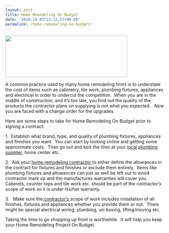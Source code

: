 ```yaml
---
layout: post
title: Home Remodeling On Budget
date: '2010-10-05T12:12:57+00:00'
permalink: /home-remodeling-on-budget/
---
```

<a href="http://www.andersenwindows.com/"><img class="aligncenter size-full wp-image-540" title="Products" src="http://murraylampert.com/wp-content/uploads/2010/10/Products1.jpg" alt="" width="384" height="131" /></a><a href="http://murraylampert.com/wp-content/uploads/2010/10/Products.jpg"></a>

A common practice used by many home remodeling firms is to understate the cost of items such as cabinetry, tile work, plumbing fixtures, appliances and electrical in order to undercut the competition.  When you are in the middle of construction, and it’s too late, you find out the quality of the products the contractor plans on supplying is not what you expected.   Now you are faced with a change order for the upgrades.

Here are some steps to take for Home Remodeling On Budget prior to signing a contract:

1.  Establish what brand, type, and quality of plumbing fixtures, appliances and finishes you want.  You can start by looking online and getting some approximate costs.  Then go out and kick the tires at your <a href="http://www.ferguson.com">local plumbing supplier</a>, home center etc.

2.  Ask your <a href="http://www.murraylampert.com">home remodeling contractor </a>to either define the allowances in the contract for fixtures and finishes or exclude them entirely.  Items like plumbing fixtures and allowances can just as well be left out to avoid contractor mark up and the manufactures warranties will cover you.  Cabinets, counter tops and tile work etc. should be part of the contractor’s scope of work so it is under his/her warranty.

3.   Make sure the<a href="http://www.murraylampert.com"> contractor’s </a>scope of work includes installation of all finishes, fixtures and appliances whether you provide them or not.  There might be special electrical wiring, plumbing, un-boxing, lifting/moving etc.

Taking the time to go shopping up front is worthwhile.  It will help you keep your Home Remodeling Project On Budget.
